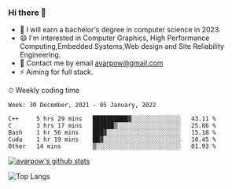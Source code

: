 ### Hi there 👋
<!--I have been a GitHub member for [![Years Badge](https://badges.pufler.dev/years/avarpow)](https://badges.pufler.dev)-->
- 🌱 I will earn a bachelor's degree in computer science in 2023.
- 😄 I'm interested in Computer Graphics, High Performance Computing,Embedded Systems,Web design and Site Reliability Engineering.
- 💬 Contact me by email avarpow@gmail.com
- ⚡ Aiming for full stack.

<!--💻 Coding Activity Logging

[![Commits Badge](https://badges.pufler.dev/commits/weekly/avarpow)](https://badges.pufler.dev)-->

⏱ Weekly coding time
<!--START_SECTION:waka-->
```text
Week: 30 December, 2021 - 05 January, 2022

C++     5 hrs 29 mins   ██████████▓░░░░░░░░░░░░░░   43.11 % 
C       3 hrs 17 mins   ██████▒░░░░░░░░░░░░░░░░░░   25.86 % 
Bash    1 hr 56 mins    ███▓░░░░░░░░░░░░░░░░░░░░░   15.18 % 
Cuda    1 hr 19 mins    ██▓░░░░░░░░░░░░░░░░░░░░░░   10.45 % 
Other   14 mins         ▒░░░░░░░░░░░░░░░░░░░░░░░░   01.93 % 
```
<!--END_SECTION:waka-->

[![avarpow's github stats](https://github-readme-stats.vercel.app/api?username=avarpow&count_private=true&show_icons=true&hide=issues&hide_border=true)](https://github.com/anuraghazra/github-readme-stats)

![Top Langs](https://github-readme-stats.vercel.app/api/top-langs/?username=avarpow&layout=compact&hide_border=true) 
<!--[![avarpow's wakatime stats](https://github-readme-stats.vercel.app/api/wakatime?username=avarpow)](https://github.com/anuraghazra/github-readme-stats)-->
